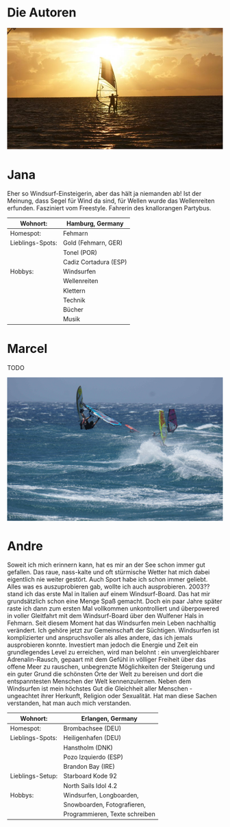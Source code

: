 # Die Autoren

![link broken](../../../../../mediaLibrary/pages/info/authors/windsurf-stormy-stories-surf-travel-blog-info-authors-jana-WM-35p-DSC07571.jpg)

# Jana
Eher so Windsurf-Einsteigerin, aber das hält ja niemanden ab! Ist der Meinung, dass Segel für Wind da sind, für Wellen wurde das Wellenreiten erfunden. Fasziniert vom Freestyle. Fahrerin des knallorangen Partybus.


| Wohnort:         | Hamburg, Germany      |
|------------------|-----------------------|
| Homespot:        | Fehmarn               |
| Lieblings-Spots: | Gold (Fehmarn, GER)   |
|                  | Tonel (POR)           |
|                  | Cadiz Cortadura (ESP) |
| Hobbys:          | Windsurfen            |
|                  | Wellenreiten          |
|                  | Klettern              |
|                  | Technik               |
|                  | Bücher                |
|                  | Musik                 |


# Marcel

TODO

![link broken](../../../../../mediaLibrary/pages/info/authors/windsurf-stormy-stories-surf-travel-blog-info-authors-andre-WM-35p-DSC05582.jpg)

# Andre

Soweit ich mich erinnern kann, hat es mir an der See schon immer gut gefallen. Das raue, nass-kalte und oft stürmische Wetter hat mich dabei eigentlich nie weiter gestört. Auch Sport habe ich schon immer geliebt. Alles was es auszuprobieren gab, wollte ich auch ausprobieren. 2003?? stand ich das erste Mal in Italien auf einem Windsurf-Board. Das hat mir grundsätzlich schon eine Menge Spaß gemacht. Doch ein paar Jahre später raste ich dann zum ersten Mal vollkommen unkontrolliert und überpowered in voller Gleitfahrt mit dem Windsurf-Board über den Wulfener Hals in Fehmarn. Seit diesem Moment hat das Windsurfen mein Leben nachhaltig verändert. Ich gehöre jetzt zur Gemeinschaft der Süchtigen. Windsurfen ist komplizierter und anspruchsvoller als alles andere, das ich jemals ausprobieren konnte. Investiert man jedoch die Energie und Zeit ein grundlegendes Level zu erreichen, wird man belohnt : ein unvergleichbarer Adrenalin-Rausch, gepaart mit dem Gefühl in völliger Freiheit über das offene Meer zu rauschen, unbegrenzte Möglichkeiten der Steigerung und ein guter Grund die schönsten Orte der Welt zu bereisen und dort die entspanntesten Menschen der Welt kennenzulernen.
Neben dem Windsurfen ist mein höchstes Gut die Gleichheit aller Menschen - ungeachtet ihrer Herkunft, Religion oder Sexualität.
Hat man diese Sachen verstanden, hat man auch mich verstanden.

| Wohnort:         | Erlangen, Germany               |
|------------------|---------------------------------|
| Homespot:        | Brombachsee (DEU)               |
| Lieblings-Spots: | Heiligenhafen (DEU)             |
|                  | Hanstholm (DNK)                 |
|                  | Pozo Izquierdo (ESP)            |
|                  | Brandon Bay (IRE)               |
| Lieblings-Setup: | Starboard Kode 92               |
|                  | North Sails Idol 4.2            |
| Hobbys:          | Windsurfen, Longboarden,        |
|                  | Snowboarden, Fotografieren,     |
|                  | Programmieren, Texte schreiben  |

